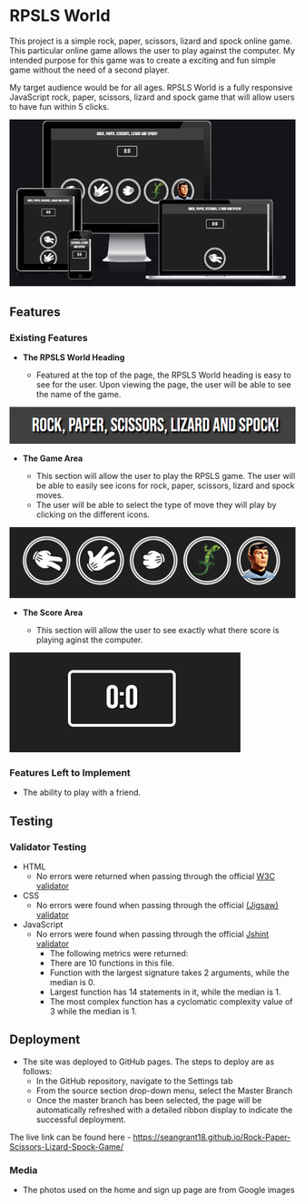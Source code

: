# RPSLS World
This project is a simple rock, paper, scissors, lizard and spock online game. This particular online game allows the user to play against the computer. My intended purpose for this game was to create a exciting and fun simple game without the need of a second player. 

My target audience would be for all ages. RPSLS World is a fully responsive JavaScript rock, paper, scissors, lizard and spock game that will allow users to have fun within 5 clicks.

![RPSLS World](READMEImages/Responsive.PNG "RPSLS World")

## Features 

### Existing Features

- __The RPSLS World Heading__

  - Featured at the top of the page, the RPSLS World heading is easy to see for the user. Upon viewing the page, the user will be able to see the name of the game.

![Heading](READMEImages/Heading.PNG)

- __The Game Area__

  - This section will allow the user to play the RPSLS game. The user will be able to easily see icons for rock, paper, scissors, lizard and spock moves.
  - The user will be able to select the type of move they will play by clicking on the different icons. 

![Game](READMEImages/Game.PNG)

- __The Score Area__

  - This section will allow the user to see exactly what there score is playing aginst the computer.

![Score](READMEImages/Score.PNG)

### Features Left to Implement

- The ability to play with a friend.

## Testing 

### Validator Testing 

- HTML
    - No errors were returned when passing through the official [W3C validator](https://validator.w3.org/nu/#textarea)
- CSS
    - No errors were found when passing through the official [(Jigsaw) validator](https://jigsaw.w3.org/css-validator/validator)
- JavaScript
    - No errors were found when passing through the official [Jshint validator](https://jshint.com/)
      - The following metrics were returned: 
      - There are 10 functions in this file.
      - Function with the largest signature takes 2 arguments, while the median is 0.
      - Largest function has 14 statements in it, while the median is 1.
      - The most complex function has a cyclomatic complexity value of 3 while the median is 1.

## Deployment

- The site was deployed to GitHub pages. The steps to deploy are as follows: 
  - In the GitHub repository, navigate to the Settings tab 
  - From the source section drop-down menu, select the Master Branch
  - Once the master branch has been selected, the page will be automatically refreshed with a detailed ribbon display to indicate the successful deployment. 

The live link can be found here - https://seangrant18.github.io/Rock-Paper-Scissors-Lizard-Spock-Game/

### Media

- The photos used on the home and sign up page are from Google images